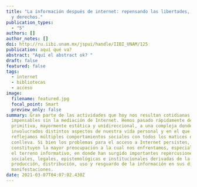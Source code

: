 ```yaml
---
title: "La información después de internet: repensando las libertades, amenazas
  y derechos."
publication_types:
  - "5"
authors: []
author_notes: []
doi: http://ru.iibi.unam.mx/jspui/handle/IIBI_UNAM/125
publication: aquí qué va?
abstract: "Aquí el abstract ok? "
draft: false
featured: false
tags:
  - internet
  - bibliotecas
  - acceso
image:
  filename: featured.jpg
  focal_point: Smart
  preview_only: false
summary: Gran parte de las actividades que hoy nos resultan cotidianas serían
  impensables sin la mediación de Internet. Hemos pasado rápidamente de una red
  primitiva, mayormente estática y unidireccional, a una compleja donde están
  involucrados distintos aspectos de nuestra vida personal y en el que
  reflejamos múltiples comportamientos sociales con todos los matices que esto
  conlleva. Si bien los problemas para el acceso a Internet persisten, ya no
  constituyen la mayor preocupación a la cual nos enfrentamos, especialmente en
  el terreno informativo, en donde han surgido importantes repercusiones
  sociales, legales, epistemológicas e institucionales derivadas de la
  producción, distribución, uso y resguardo de la información en sus distintas
  manifestaciones.
date: 2021-03-07T04:07:02.430Z
---
```

